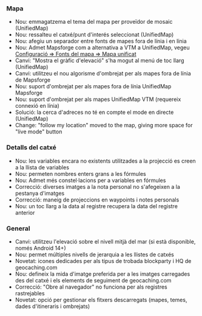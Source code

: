 ### Mapa
- Nou: emmagatzema el tema del mapa per proveïdor de mosaic (UnifiedMap)
- Nou: ressalteu el catxé/punt d'interés seleccionat (UnifiedMap)
- Nou: afegiu un separador entre fonts de mapes fora de línia i en línia
- Nou: Admet Mapsforge com a alternativa a VTM a UnifiedMap, vegeu [Configuració => Fonts del mapa => Mapa unificat](cgeo-setting://useMapsforgeInUnifiedMap)
- Canvi: "Mostra el gràfic d'elevació" s'ha mogut al menú de toc llarg (UnifiedMap)
- Canvi: utilitzeu el nou algorisme d'ombrejat per als mapes fora de línia de Mapsforge
- Nou: suport d'ombrejat per als mapes fora de línia UnifiedMap Mapsforge
- Nou: suport d'ombrejat per als mapes UnifiedMap VTM (requereix connexió en línia)
- Solució: la cerca d'adreces no té en compte el mode en directe (UnifiedMap)
- Change: "follow my location" moved to the map, giving more space for "live mode" button

### Detalls del catxé
- Nou: les variables encara no existents utilitzades a la projecció es creen a la llista de variables
- Nou: permeten nombres enters grans a les fórmules
- Nou: Admet més constel·lacions per a variables en fórmules
- Correcció: diverses imatges a la nota personal no s'afegeixen a la pestanya d'imatges
- Correcció: maneig de projeccions en waypoints i notes personals
- Nou: un toc llarg a la data al registre recupera la data del registre anterior

### General
- Canvi: utilitzeu l'elevació sobre el nivell mitjà del mar (si està disponible, només Android 14+)
- Nou: permet múltiples nivells de jerarquia a les llistes de catxés
- Novetat: icones dedicades per als tipus de trobada blockparty i HQ de geocaching.com
- Nou: defineix la mida d'imatge preferida per a les imatges carregades des del catxé i els elements de seguiment de geocaching.com
- Correcció: "Obre al navegador" no funciona per als registres rastrejables
- Novetat: opció per gestionar els fitxers descarregats (mapes, temes, dades d'itineraris i ombrejats)

